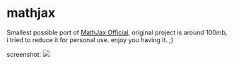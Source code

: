 # mathjax
Smallest possible port of <a href="https://github.com/mathjax/MathJax">MathJax Official</a>, original project is around 100mb, i tried to reduce it for personal use. enjoy you having it. ;)

screenshot:
<img src="https://raw.githubusercontent.com/xeuus/mathjax/master/screen.png">
